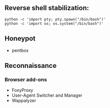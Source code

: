 ## Reverse shell stabilization:
```console
python -c 'import pty; pty.spawn("/bin/bash")'
python -c 'import os; os.system("/bin/bash")'
```

## Honeypot
- pentbox

## Reconnaissance
### Browser add-ons
- FoxyProxy
- User-Agent Switcher and Manager
- Wappalyzer
